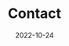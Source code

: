 ---
title: Contact
date: 2022-10-24

type: landing
sections:
  - block: contact
    content:
      title: Contact
      text: |-
        <div>
            <strong style="font-size: 1.2em;">연구 분야</strong>
          <ul style="font-size: 0.9em;line-height: 0.5;">
            <li style="margin-bottom: 0px;">SoC / NoC / 3D-NoC</li>
            <li style="margin-bottom: 0px;">Computer Architecture (Processor, Memory, etc.)</li>
            <li style="margin-bottom: 0px;">Machine Learning</li>
            <li style="margin-bottom: 0px;">System-level Design (ESL, High-level Synthesis)</li>
          </ul>

          <strong style="font-size: 1.2em;">전일제 대학원생 지원</strong>
          <ul style="font-size: 0.9em;line-height: 0.5;">
            <li>등록금 지원 및 매월 일정액의 연구장려금 지원</li>
            <li>쾌적한 연구 환경 지원</li>
            <li>다양한 분야의 Project 참여 기회 제공</li>
          </ul>

          <strong style="font-size: 1.2em;">신청 요건</strong>
          <ul style="font-size: 0.9em;line-height: 0.5;">
            <li>상위 수준에서 SoC 및 NoC 설계에 관심있는 학생</li>
            <li>C/C++, SystemC 또는 VerilogHDL에 관심있는 학생</li>
            <li>Computer Architecture Simulator (GEM5, SniperSim, ChampSim, etc.)를 활용한 연구에 관심있는 학생</li>
            <li>인공지능 연산 가속을 위한 HW/SW (CPU, GPU / pytorch, tensorflow, etc.)에 관심있는 학생</li>
          </ul>

          <strong style="font-size: 1.2em;line-height: 0.5;">지원 문의</strong>
        </div>
      email: 담당자:최지훈, jihun5029@g.skku.edu 
      phone: -성균관대학교 자연과학캠퍼스 반도체관 400525호, 031-299-4659
      autolink: false


  - block: markdown
    content:
      title: ''
      subtitle: ''
      text: |-
        <div style="text-align: center;">
          <strong style="font-size: 3em;">We look forward to your visit!</strong>
          <iframe src="https://www.google.com/maps/embed?pb=!1m18!1m12!1m3!1d1690.2647551555526!2d126.97565528577572!3d37.293152908722476!2m3!1f0!2f0!3f0!3m2!1i1024!2i768!4f13.1!3m3!1m2!1s0x357b42c9b51ef153%3A0x887cd759cdafeca1!2z7ISx6reg6rSA64yA7ZWZ6rWQIOuwmOuPhOyytOq0gCAo7J6Q7Jew6rO87ZWZ7Lqg7Y287IqkKQ!5e0!3m2!1sko!2skr!4v1720586279477!5m2!1sko!2skr" width="1000" height="550" style="border:0;" allowfullscreen="" loading="lazy" referrerpolicy="no-referrer-when-downgrade"></iframe>
        </div>

---